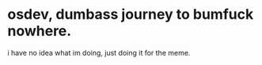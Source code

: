 # osdev, dumbass journey to bumfuck nowhere.
i have no idea what im doing, just doing it for the meme.